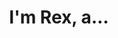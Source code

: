 ---
title : "I'm Rex, a..."
# full screen navigation
first_name : "Rex"
last_name : "T"
bg_image : "images/backgrounds/full-nav-bg.jpg"

# animated text loop
occupations:
- "Cloud Engineer"
- "Twilio Nerd"
- "Partner"
- "Mentor"
- "Volunteer"
- "Programmer"
- "Social Entrepreneur"
- "Squad Leader"
- "Front End Engineer"
- "Web Developer"
- "Technical Support Engineer"
- "Documentarian"
- "Coder"
- "Artist"
# slider background image loop
- "Freelancer"
slider_images:
- "images/slider/slider-1.jpg"
- "images/slider/slider-2.jpg"
- "images/slider/slider-3.jpg"
- "images/slider/slider-4.png"
- "images/slider/slider-5.jpg"

# button
button:
  enable : true
  label : "HIRE ME"
  link : "#contact"


# custom style
custom_class: ""
custom_attributes: "" 
custom_css: ""

---